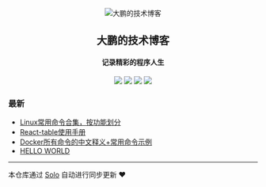 <p align="center"><img alt="大鹏的技术博客" src="https://img.hacpai.com/avatar/1565780516017_1565850859855.png"></p><h2 align="center">
大鹏的技术博客
</h2>

<h4 align="center">记录精彩的程序人生</h4>
<p align="center"><a title="大鹏的技术博客" target="_blank" href="https://github.com/sq8852161/solo-blog"><img src="https://img.shields.io/github/last-commit/sq8852161/solo-blog.svg?style=flat-square&color=FF9900"></a>
<a title="GitHub repo size in bytes" target="_blank" href="https://github.com/sq8852161/solo-blog"><img src="https://img.shields.io/github/repo-size/sq8852161/solo-blog.svg?style=flat-square"></a>
<a title="Solo Version" target="_blank" href="https://github.com/b3log/solo/releases"><img src="https://img.shields.io/badge/solo-3.6.3-f1e05a.svg?style=flat-square&color=blueviolet"></a>
<a title="Hits" target="_blank" href="https://github.com/b3log/hits"><img src="https://hits.b3log.org/sq8852161/solo-blog.svg"></a></p>

### 最新

* [Linux常用命令合集，按功能划分](http://www.ppaiss.com:8080/articles/2019/08/17/1566054118774.html)
* [React-table使用手册](http://www.ppaiss.com:8080/react-table1.html)
* [Docker所有命令的中文释义+常用命令示例](http://www.ppaiss.com:8080/articles/2019/08/15/1565851445410.html)
* [HELLO WORLD](http://www.ppaiss.com:8080/hello.html)



---

本仓库通过 [Solo](https://github.com/b3log/solo) 自动进行同步更新 ❤️ 